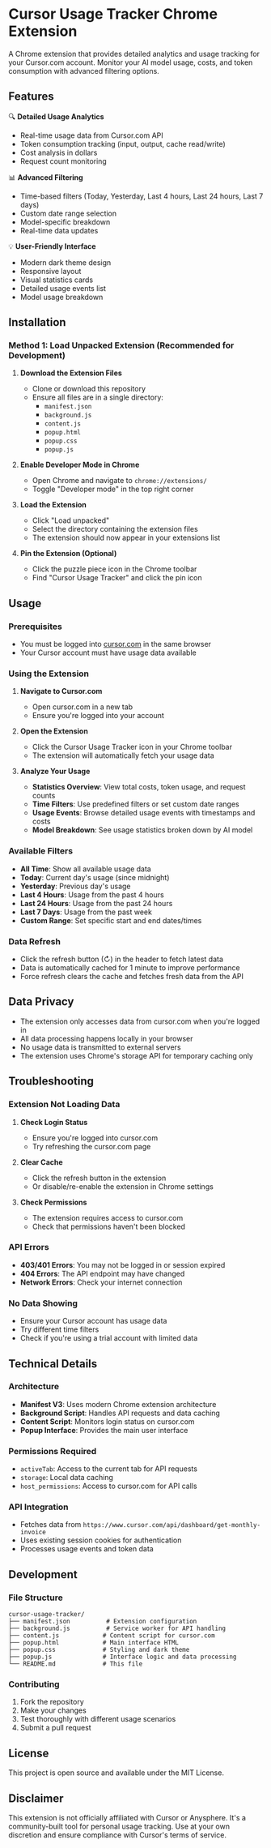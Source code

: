 # Cursor Usage Tracker Chrome Extension

A Chrome extension that provides detailed analytics and usage tracking for your Cursor.com account. Monitor your AI model usage, costs, and token consumption with advanced filtering options.

## Features

🔍 **Detailed Usage Analytics**

- Real-time usage data from Cursor.com API
- Token consumption tracking (input, output, cache read/write)
- Cost analysis in dollars
- Request count monitoring

📊 **Advanced Filtering**

- Time-based filters (Today, Yesterday, Last 4 hours, Last 24 hours, Last 7 days)
- Custom date range selection
- Model-specific breakdown
- Real-time data updates

💡 **User-Friendly Interface**

- Modern dark theme design
- Responsive layout
- Visual statistics cards
- Detailed usage events list
- Model usage breakdown

## Installation

### Method 1: Load Unpacked Extension (Recommended for Development)

1. **Download the Extension Files**

   - Clone or download this repository
   - Ensure all files are in a single directory:
     - `manifest.json`
     - `background.js`
     - `content.js`
     - `popup.html`
     - `popup.css`
     - `popup.js`

2. **Enable Developer Mode in Chrome**

   - Open Chrome and navigate to `chrome://extensions/`
   - Toggle "Developer mode" in the top right corner

3. **Load the Extension**

   - Click "Load unpacked"
   - Select the directory containing the extension files
   - The extension should now appear in your extensions list

4. **Pin the Extension (Optional)**
   - Click the puzzle piece icon in the Chrome toolbar
   - Find "Cursor Usage Tracker" and click the pin icon

## Usage

### Prerequisites

- You must be logged into [cursor.com](https://www.cursor.com) in the same browser
- Your Cursor account must have usage data available

### Using the Extension

1. **Navigate to Cursor.com**

   - Open cursor.com in a new tab
   - Ensure you're logged into your account

2. **Open the Extension**

   - Click the Cursor Usage Tracker icon in your Chrome toolbar
   - The extension will automatically fetch your usage data

3. **Analyze Your Usage**
   - **Statistics Overview**: View total costs, token usage, and request counts
   - **Time Filters**: Use predefined filters or set custom date ranges
   - **Usage Events**: Browse detailed usage events with timestamps and costs
   - **Model Breakdown**: See usage statistics broken down by AI model

### Available Filters

- **All Time**: Show all available usage data
- **Today**: Current day's usage (since midnight)
- **Yesterday**: Previous day's usage
- **Last 4 Hours**: Usage from the past 4 hours
- **Last 24 Hours**: Usage from the past 24 hours
- **Last 7 Days**: Usage from the past week
- **Custom Range**: Set specific start and end dates/times

### Data Refresh

- Click the refresh button (↻) in the header to fetch latest data
- Data is automatically cached for 1 minute to improve performance
- Force refresh clears the cache and fetches fresh data from the API

## Data Privacy

- The extension only accesses data from cursor.com when you're logged in
- All data processing happens locally in your browser
- No usage data is transmitted to external servers
- The extension uses Chrome's storage API for temporary caching only

## Troubleshooting

### Extension Not Loading Data

1. **Check Login Status**

   - Ensure you're logged into cursor.com
   - Try refreshing the cursor.com page

2. **Clear Cache**

   - Click the refresh button in the extension
   - Or disable/re-enable the extension in Chrome settings

3. **Check Permissions**
   - The extension requires access to cursor.com
   - Check that permissions haven't been blocked

### API Errors

- **403/401 Errors**: You may not be logged in or session expired
- **404 Errors**: The API endpoint may have changed
- **Network Errors**: Check your internet connection

### No Data Showing

- Ensure your Cursor account has usage data
- Try different time filters
- Check if you're using a trial account with limited data

## Technical Details

### Architecture

- **Manifest V3**: Uses modern Chrome extension architecture
- **Background Script**: Handles API requests and data caching
- **Content Script**: Monitors login status on cursor.com
- **Popup Interface**: Provides the main user interface

### Permissions Required

- `activeTab`: Access to the current tab for API requests
- `storage`: Local data caching
- `host_permissions`: Access to cursor.com for API calls

### API Integration

- Fetches data from `https://www.cursor.com/api/dashboard/get-monthly-invoice`
- Uses existing session cookies for authentication
- Processes usage events and token data

## Development

### File Structure

```
cursor-usage-tracker/
├── manifest.json          # Extension configuration
├── background.js          # Service worker for API handling
├── content.js            # Content script for cursor.com
├── popup.html            # Main interface HTML
├── popup.css             # Styling and dark theme
├── popup.js              # Interface logic and data processing
└── README.md             # This file
```

### Contributing

1. Fork the repository
2. Make your changes
3. Test thoroughly with different usage scenarios
4. Submit a pull request

## License

This project is open source and available under the MIT License.

## Disclaimer

This extension is not officially affiliated with Cursor or Anysphere. It's a community-built tool for personal usage tracking. Use at your own discretion and ensure compliance with Cursor's terms of service.
